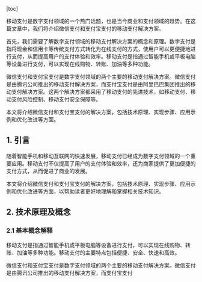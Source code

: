 
[toc]                    
                
                
移动支付是数字支付领域的一个热门话题，也是当今商业和支付领域的趋势。在这篇文章中，我们将介绍微信支付和支付宝支付的移动支付解决方案。

首先，我们需要了解数字支付领域的移动支付解决方案的概念和原理。数字支付是指将现金和信用卡等传统支付方式转化为在线支付的方式，使用户可以更便捷地进行支付，从而提高用户的支付体验和效率。移动支付是指通过智能手机或平板电脑等设备进行支付，可以实现在线购物、转账、加油等多种功能。

微信支付和支付宝支付是数字支付领域的两个主要的移动支付解决方案。微信支付是由腾讯公司推出的移动支付解决方案，而支付宝支付是由阿里巴巴集团推出的移动支付解决方案。这两个解决方案都采用了移动支付的先进技术，如移动支付、移动支付风险控制、移动支付安全保障等。

本文将介绍微信支付和支付宝支付的解决方案，包括技术原理、实现步骤、应用示例和优化改进等方面。

## 1. 引言

随着智能手机和移动互联网的快速发展，移动支付已经成为数字支付领域的一个重要应用。移动支付不仅提高了用户的支付体验和效率，还为商家提供了更加便捷的支付方式，从而促进了商业的发展。

本文将介绍微信支付和支付宝支付的解决方案，包括技术原理、实现步骤、应用示例和优化改进等方面，以帮助读者更好地理解和掌握相关技术知识。

## 2. 技术原理及概念

### 2.1 基本概念解释

移动支付是指通过智能手机或平板电脑等设备进行支付，可以实现在线购物、转账、加油等多种功能。移动支付的主要特点包括便捷、安全、快速和高效。

微信支付和支付宝支付是数字支付领域的两个主要的移动支付解决方案。微信支付是由腾讯公司推出的移动支付解决方案，而支付宝支付

